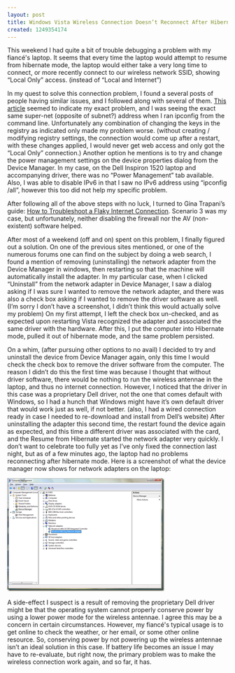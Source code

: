 ```yaml
---
layout: post
title: Windows Vista Wireless Connection Doesn’t Reconnect After Hibernate
created: 1249354174
---
```

<p>This weekend I had quite a bit of trouble debugging a problem with my fiancé's laptop. It seems that every time the laptop would attempt to resume from hibernate mode, the laptop would either take a very long time to connect, or more recently connect to our wireless network SSID, showing “Local Only” access. (instead of “Local and Internet”)</p>  <p>In my quest to solve this connection problem, I found a several posts of people having similar issues, and I followed along with several of them. <a href="http://www.home-network-help.com/access-local-only.html" target="_blank">This article</a> seemed to indicate my exact problem, and I was seeing the exact same super-net (opposite of subnet?) address when I ran ipconfig from the command line. Unfortunately any combination of changing the keys in the registry as indicated only made my problem worse. (without creating / modifying registry settings, the connection would come up after a restart, with these changes applied, I would never get web access and only got the “Local Only” connection.) Another option he mentions is to try and change the power management settings on the device properties dialog from the Device Manager. In my case, on the Dell Inspiron 1520 laptop and accompanying driver, there was no “Power Management” tab available. Also, I was able to disable IPv6 in that I saw no IPv6 address using “ipconfig /all”, however this too did not help my specific problem.</p>  <p>After following all of the above steps with no luck, I turned to Gina Trapani’s guide: <a href="http://lifehacker.com/5319976/how-to-troubleshoot-a-flaky-internet-connection" target="_blank">How to Troubleshoot a Flaky Internet Connection</a>. Scenario 3 was my case, but unfortunately, neither disabling the firewall nor the AV (non-existent) software helped.</p>  <p>After most of a weekend (off and on) spent on this problem, I finally figured out a solution. On one of the previous sites mentioned, or one of the numerous forums one can find on the subject by doing a web search, I found a mention of removing (uninstalling) the network adapter from the Device Manager in windows, then restarting so that the machine will automatically install the adapter. In my particular case, when I clicked “Uninstall” from the network adapter in Device Manager, I saw a dialog asking if I was sure I wanted to remove the network adapter, and there was also a check box asking if I wanted to remove the driver software as well. (I’m sorry I don’t have a screenshot, I didn’t think this would actually solve my problem) On my first attempt, I left the check box un-checked, and as expected upon restarting Vista recognized the adapter and associated the same driver with the hardware. After this, I put the computer into Hibernate mode, pulled it out of hibernate mode, and the same problem persisted.</p>  <p>On a whim, (after pursuing other options to no avail) I decided to try and uninstall the device from Device Manager again, only this time I would check the check box to remove the driver software from the computer. The reason I didn’t do this the first time was because I thought that without driver software, there would be nothing to run the wireless antennae in the laptop, and thus no internet connection. However, I noticed that the driver in this case was a proprietary Dell driver, not the one that comes default with Windows, so I had a hunch that Windows might have it’s own default driver that would work just as well, if not better. (also, I had a wired connection ready in case I needed to re-download and install from Dell’s website) After uninstalling the adapter this second time, the restart found the device again as expected, and this time a different driver was associated with the card, and the Resume from Hibernate started the network adapter very quickly. I don’t want to celebrate too fully yet as I’ve only fixed the connection last night, but as of a few minutes ago, the laptop had no problems reconnecting after hibernate mode. Here is a screenshot of what the device manager now shows for network adapters on the laptop:</p>  <p><a href="img/tmpDeviceManager_2.png" target="_blank"><img style="border-bottom: 0px; border-left: 0px; display: inline; border-top: 0px; border-right: 0px" title="tmpDeviceManager" border="0" alt="tmpDeviceManager" src="/img/tmpDeviceManager_thumb.png" width="359" height="258" /></a> </p>  <p>A side-effect I suspect is a result of removing the proprietary Dell driver might be that the operating system cannot properly conserve power by using a lower power mode for the wireless antennae. I agree this may be a concern in certain circumstances. However, my fiancé's typical usage is to get online to check the weather, or her email, or some other online resource. So, conserving power by not powering up the wireless antennae isn’t an ideal solution in this case. If battery life becomes an issue I may have to re-evaluate, but right now, the primary problem was to make the wireless connection work again, and so far, it has.</p>
